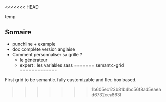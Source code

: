 <<<<<<< HEAD

temp

Somaire
---------

- punchline + example
- doc complète version anglaise
- Comment personnaliser sa grille ?
    - le générateur
    - expert : les variables sass
=======
semantic-grid
=============

First grid to be semantic, fully customizable and flex-box based.
>>>>>>> 1b605ec123b81b4bc56f8ad5eaead6732cea863f
